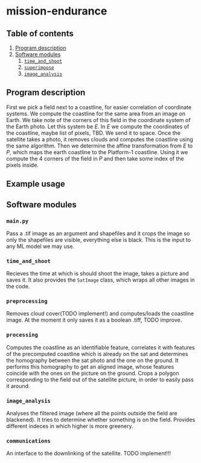 
# mission-endurance

## Table of contents

1. [Program description](#program-description)
2. [Software modules](#software-modules)
    1. [`time_and_shoot`](#time_and_shoot)
    2. [`superimpose`](#superimpose)
    3. [`image_analysis`](#image_analysis)

## Program description

First we pick a field next to a coastline, for easier correlation of coordinate systems. We compute the coastline for the same area from an image on Earth. We take note of the corners of this field in the coordinate system of the Earth photo. Let this system be $E$. In $E$ we compute the coordinates of the coastline, maybe list of pixels, TBD. We send it to space. Once the satellite takes a photo, it removes clouds and computes the coastline using the same algorithm. Then we determine the affine transformation from $E$ to $P$, which maps the earth coastline to the Platform-1 coastline. Using it we compute the 4 corners of the field in $P$ and then take some index of the pixels inside. 

## Example usage

## Software modules

### `main.py` 

Pass a .tif image as an argument and shapefiles and it crops the image so only the shapefiles are visible, everything else is black. This is the input to any ML model we may use.

### `time_and_shoot`

Recieves the time at which is should shoot the image, takes a picture and saves it. It also provides the `SatImage` class, which wraps all other images in the code. 

### `preprocessing`

Removes cloud cover(TODO implement!) and computes/loads the coastline image. At the moment it only saves it as a boolean .tiff, TODO improve.

### `processing`

Computes the coastline as an identifiable feature, correlates it with features of the precomputed coastline which is already on the sat and determines the homography between the sat photo and the one on the ground. It performs this homography to get an aligned image, whose features coincide with the ones on the picture on the ground. Crops a polygon corresponding to the field out of the satellite picture, in order to easily pass it around.

### `image_analysis`

Analyses the filtered image (where all the points outside the field are blackened). It tries to determine whether something is on the field. Provides different indeces in which higher is more greenery.

### `communications`

An interface to the downlinking of the satellite. TODO implement!!!
